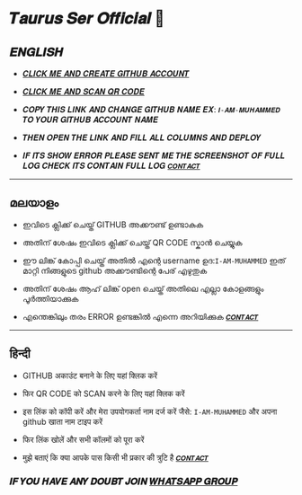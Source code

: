 #  𝑻𝒂𝒖𝒓𝒖𝒔 𝑺𝒆𝒓 𝑶𝒇𝒇𝒊𝒄𝒊𝒂𝒍 🦅


## 𝑬𝑵𝑮𝑳𝑰𝑺𝑯

* [𝑪𝑳𝑰𝑪𝑲 𝑴𝑬 𝑨𝑵𝑫 𝑪𝑹𝑬𝑨𝑻𝑬 𝑮𝑰𝑻𝑯𝑼𝑩 𝑨𝑪𝑪𝑶𝑼𝑵𝑻](github.com)


* [𝑪𝑳𝑰𝑪𝑲 𝑴𝑬 𝑨𝑵𝑫 𝑺𝑪𝑨𝑵 𝑸𝑹 𝑪𝑶𝑫𝑬](𝑹𝑬𝑷𝑳𝑰𝑻.com)


* 𝑪𝑶𝑷𝒀 𝑻𝑯𝑰𝑺 𝑳𝑰𝑵𝑲 𝑨𝑵𝑫 𝑪𝑯𝑨𝑵𝑮𝑬 𝑮𝑰𝑻𝑯𝑼𝑩 𝑵𝑨𝑴𝑬 𝑬𝑿: `𝑰-𝑨𝑴-𝑴𝑼𝑯𝑨𝑴𝑴𝑬𝑫` 𝑻𝑶 𝒀𝑶𝑼𝑹 𝑮𝑰𝑻𝑯𝑼𝑩 𝑨𝑪𝑪𝑶𝑼𝑵𝑻 𝑵𝑨𝑴𝑬


* 𝑻𝑯𝑬𝑵 𝑶𝑷𝑬𝑵 𝑻𝑯𝑬 𝑳𝑰𝑵𝑲 𝑨𝑵𝑫 𝑭𝑰𝑳𝑳 𝑨𝑳𝑳 𝑪𝑶𝑳𝑼𝑴𝑵𝑺 𝑨𝑵𝑫 𝑫𝑬𝑷𝑳𝑶𝒀


* 𝑰𝑭 𝑰𝑻𝑺 𝑺𝑯𝑶𝑾 𝑬𝑹𝑹𝑶𝑹 𝑷𝑳𝑬𝑨𝑺𝑬 𝑺𝑬𝑵𝑻 𝑴𝑬 𝑻𝑯𝑬 𝑺𝑪𝑹𝑬𝑬𝑵𝑺𝑯𝑶𝑻 𝑶𝑭 𝑭𝑼𝑳𝑳 𝑳𝑶𝑮 𝑪𝑯𝑬𝑪𝑲 𝑰𝑻𝑺 𝑪𝑶𝑵𝑻𝑨𝑰𝑵 𝑭𝑼𝑳𝑳 𝑳𝑶𝑮 [`𝑪𝑶𝑵𝑻𝑨𝑪𝑻`](http://wa.me/919961050829?text=bro%20found%20error)

---

## മലയാളം

* ഇവിടെ ക്ലിക്ക് ചെയ്ത് GITHUB അക്കൗണ്ട് ഉണ്ടാകുക

* അതിന് ശേഷം ഇവിടെ ക്ലിക്ക് ചെയ്ത് QR CODE സ്കാൻ ചെയ്യുക

* ഈ ലിങ്ക് കോപ്പി ചെയ്ത് അതിൽ എന്റെ username ഉദ:`I-AM-MUHAMMED` ഇത് മാറ്റി നിങ്ങളുടെ github അക്കൗണ്ടിന്റെ പേര് എഴുതുക

* അതിന് ശേഷം ആഹ് ലിങ്ക് open ചെയ്ത് അതിലെ എല്ലാ കോളങ്ങളും പൂർത്തിയാക്കുക

* എന്തെങ്കിലും തരം ERROR ഉണ്ടങ്കിൽ എന്നെ അറിയിക്കുക [`𝑪𝑶𝑵𝑻𝑨𝑪𝑻`](http://wa.me/919961050829?text=bro%20found%20error)

---

## हिन्दी

* GITHUB अकाउंट बनाने के लिए यहां क्लिक करें

* फिर QR CODE को SCAN करने के लिए यहां क्लिक करें

* इस लिंक को कॉपी करें और मेरा उपयोगकर्ता नाम दर्ज करें जैसे: `I-AM-MUHAMMED` और अपना github खाता नाम टाइप करें

* फिर लिंक खोलें और सभी कॉलमों को पूरा करें

* मुझे बताएं कि क्या आपके पास किसी भी प्रकार की त्रुटि है [`𝑪𝑶𝑵𝑻𝑨𝑪𝑻`](http://wa.me/919961050829?text=bro%20found%20error)





### 𝑰𝑭 𝒀𝑶𝑼 𝑯𝑨𝑽𝑬 𝑨𝑵𝒀 𝑫𝑶𝑼𝑩𝑻 𝑱𝑶𝑰𝑵 [𝑾𝑯𝑨𝑻𝑺𝑨𝑷𝑷 𝑮𝑹𝑶𝑼𝑷]()
